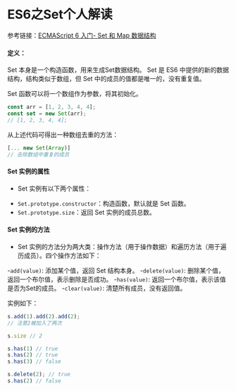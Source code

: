# ES6之Set个人解读
参考链接：[ECMAScript 6 入门- Set 和 Map 数据结构](http://es6.ruanyifeng.com/#docs/set-map)

#### 定义：
Set 本身是一个构造函数，用来生成Set数据结构。
Set 是 ES6 中提供的新的数据结构，结构类似于数组，但 Set 中的成员的值都是唯一的，没有重复值。

Set 函数可以将一个数组作为参数，将其初始化。
```js
const arr = [1, 2, 3, 4, 4];
const set = new Set(arr);
// [1, 2, 3, 4, 4];
```

从上述代码可得出一种数组去重的方法：
```js
[... new Set(Array)]
// 去除数组中重复的成员
```

#### Set 实例的属性
* Set 实例有以下两个属性：

- `Set.prototype.constructor`：构造函数，默认就是 Set 函数。
- `Set.prototype.size`：返回 Set 实例的成员总数。


#### Set 实例的方法
* Set 实例的方法分为两大类：操作方法（用于操作数据）和遍历方法（用于遍历成员）。四个操作方法如下：

 -`add(value)`: 添加某个值，返回 Set 结构本身。
 -`delete(value)`: 删除某个值，返回一个布尔值，表示删除是否成功。
 -`has(value)`: 返回一个布尔值，表示该值是否为Set的成员。
 -`clear(value)`: 清楚所有成员，没有返回值。

实例如下：
```js
s.add(1).add(2).add(2);
// 注意2被加入了两次

s.size // 2

s.has(1) // true
s.has(2) // true
s.has(3) // false

s.delete(2); // true
s.has(2) // false
```
